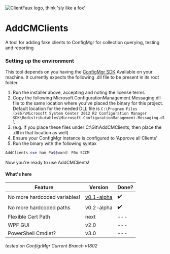 ![ClientFaux logo, think 'sly like a fox'](https://foxdeploy.files.wordpress.com/2018/06/clientfaux-1.png)

# AddCMClients
A tool for adding fake clients to ConfigMgr for collection querying, testing and reporting

### Setting up the environment

This tool depends on you having the [ConfigMgr SDK](https://www.microsoft.com/en-us/download/details.aspx?id=29559) Available on your machine.  It currently expects the following .dll file to be present in its root folder.

1. Run the installer above, accepting and noting the license terms
2. Copy the following Microsoft.ConfigurationManagement.Messaging.dll file to the same location where you've placed the binary for this project.  Default location for the needed DLL file is `C:\Program Files (x86)\Microsoft System Center 2012 R2 Configuration Manager SDK\Redistributables\Microsoft.ConfigurationManagement.Messaging.dll`  
3. (e.g. If you place these files under C:\Git\AddCMClients, then place the .dll in that location as well)
4. Ensure your ConfigMgr instance is configured to 'Approve all Clients' 
5. Run the binary with the following syntax

````powershell
AddClients.exe ham Pa$$word! F0x SCCM
````
Now you're ready to use AddCMClients!



#### What's here

| Feature  |  Version | Done? |
|---|---|---|
| No more hardcoded variables!  | [v0.1-alpha](https://github.com/1RedOne/ClientFaux/releases/tag/alpha) |✔️|
| No more hardcoded paths  | v0.2-alpha  |✔️|
| Flexible Cert Path  | next  |---|
|  WPF GUI | v2.0  |---|
| PowerShell Cmdlet? | v3.0|---|

*tested on ConfigrMgr Current Branch v1802*
